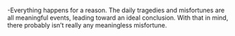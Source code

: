 -Everything happens for a reason.
The daily tragedies and misfortunes are all meaningful events, leading toward an ideal conclusion.
With that in mind, there probably isn’t really any meaningless misfortune.
